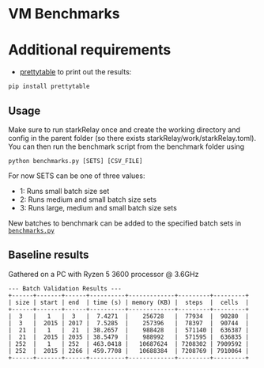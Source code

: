 # VM Benchmarks

# Additional requirements
- [prettytable](https://pypi.org/project/prettytable/) to print out the results: 
```
pip install prettytable
```

## Usage
Make sure to run starkRelay once and create the working directory and config in the parent folder (so there exists starkRelay/work/starkRelay.toml).
You can then run the benchmark script from the benchmark folder using
```
python benchmarks.py [SETS] [CSV_FILE]
```

For now SETS can be one of three values:

- 1: Runs small batch size set
- 2: Runs medium and small batch size sets
- 3: Runs large, medium and small batch size sets

New batches to benchmark can be added to the specified batch sets in [```benchmarks.py```](https://github.com/lucidLuckylee/starkRelay/blob/main/benchmark/benchmarks.py)

## Baseline results

Gathered on a PC with Ryzen 5 3600 processor @ 3.6GHz 

```
--- Batch Validation Results ---
+------+-------+------+----------+-------------+---------+---------+
| size | start | end  | time (s) | memory (KB) |  steps  |  cells  |
+------+-------+------+----------+-------------+---------+---------+
|  3   |   1   |  3   |  7.4271  |    256728   |  77934  |  90280  |
|  3   |  2015 | 2017 |  7.5285  |    257396   |  78397  |  90744  |
|  21  |   1   |  21  | 38.2657  |    988428   |  571140 |  636387 |
|  21  |  2015 | 2035 | 38.5479  |    988992   |  571595 |  636835 |
| 252  |   1   | 252  | 463.0418 |   10687624  | 7208302 | 7909592 |
| 252  |  2015 | 2266 | 459.7708 |   10688384  | 7208769 | 7910064 |
+------+-------+------+----------+-------------+---------+---------+


```
